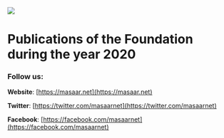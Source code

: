 ![](https://masaar.net/wp-content/uploads/2020/03/logo-1.png)
# Publications of the Foundation during the year 2020

### Follow us:

**Website**: [https://masaar.net](https://masaar.net)

**Twitter**: [https://twitter.com/masaarnet](https://twitter.com/masaarnet)

**Facebook**: [https://facebook.com/masaarnet](https://facebook.com/masaarnet)
